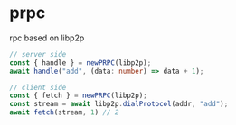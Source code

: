 # prpc

rpc based on libp2p

```typescript
// server side
const { handle } = newPRPC(libp2p);
await handle("add", (data: number) => data + 1);

// client side
const { fetch } = newPRPC(libp2p);
const stream = await libp2p.dialProtocol(addr, "add");
await fetch(stream, 1) // 2
```
